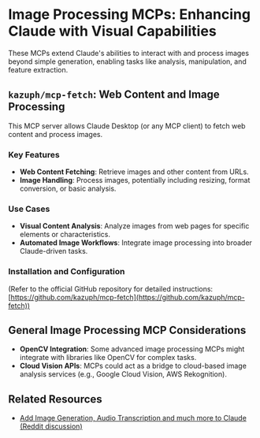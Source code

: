 
# Image Processing MCPs: Enhancing Claude with Visual Capabilities

These MCPs extend Claude's abilities to interact with and process images beyond simple generation, enabling tasks like analysis, manipulation, and feature extraction.

## `kazuph/mcp-fetch`: Web Content and Image Processing

This MCP server allows Claude Desktop (or any MCP client) to fetch web content and process images.

### Key Features

*   **Web Content Fetching**: Retrieve images and other content from URLs.
*   **Image Handling**: Process images, potentially including resizing, format conversion, or basic analysis.

### Use Cases

*   **Visual Content Analysis**: Analyze images from web pages for specific elements or characteristics.
*   **Automated Image Workflows**: Integrate image processing into broader Claude-driven tasks.

### Installation and Configuration

(Refer to the official GitHub repository for detailed instructions: [https://github.com/kazuph/mcp-fetch](https://github.com/kazuph/mcp-fetch))

## General Image Processing MCP Considerations

*   **OpenCV Integration**: Some advanced image processing MCPs might integrate with libraries like OpenCV for complex tasks.
*   **Cloud Vision APIs**: MCPs could act as a bridge to cloud-based image analysis services (e.g., Google Cloud Vision, AWS Rekognition).

## Related Resources

*   [Add Image Generation, Audio Transcription and much more to Claude (Reddit discussion)](https://www.reddit.com/r/ClaudeAI/comments/1haxkrq/add_image_generation_audio_transcription_and_much/)


